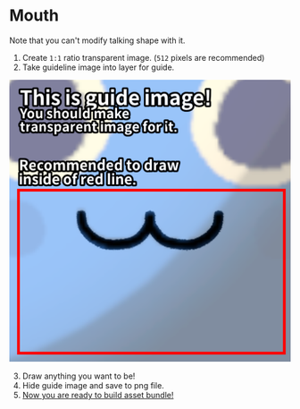 # Mouth

Note that you can't modify talking shape with it.

1. Create `1:1` ratio transparent image. (`512` pixels are recommended)
2. Take guideline image into layer for guide.

![Accessory guideline](./templates/guideline-mouth.png)

3. Draw anything you want to be!
4. Hide guide image and save to png file.
5. [Now you are ready to build asset bundle!](build-asset-bundle.md)
